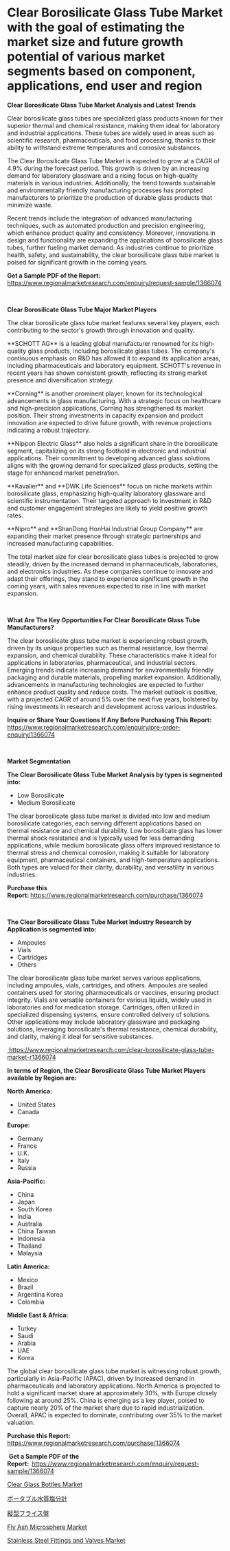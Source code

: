 <p><h1>Clear Borosilicate Glass Tube Market with the goal of estimating the market size and future growth potential of various market segments based on component, applications, end user and region</h1></p><p><strong>Clear Borosilicate Glass Tube Market Analysis and Latest Trends</strong></p>
<p><p>Clear borosilicate glass tubes are specialized glass products known for their superior thermal and chemical resistance, making them ideal for laboratory and industrial applications. These tubes are widely used in areas such as scientific research, pharmaceuticals, and food processing, thanks to their ability to withstand extreme temperatures and corrosive substances.</p><p>The Clear Borosilicate Glass Tube Market is expected to grow at a CAGR of 4.9% during the forecast period. This growth is driven by an increasing demand for laboratory glassware and a rising focus on high-quality materials in various industries. Additionally, the trend towards sustainable and environmentally friendly manufacturing processes has prompted manufacturers to prioritize the production of durable glass products that minimize waste.</p><p>Recent trends include the integration of advanced manufacturing techniques, such as automated production and precision engineering, which enhance product quality and consistency. Moreover, innovations in design and functionality are expanding the applications of borosilicate glass tubes, further fueling market demand. As industries continue to prioritize health, safety, and sustainability, the clear borosilicate glass tube market is poised for significant growth in the coming years.</p></p>
<p><strong>Get a Sample PDF of the Report:&nbsp;</strong> <a href="https://www.regionalmarketresearch.com/enquiry/request-sample/1366074">https://www.regionalmarketresearch.com/enquiry/request-sample/1366074</a></p>
<p>&nbsp;</p>
<p><strong>Clear Borosilicate Glass Tube Major Market Players</strong></p>
<p><p>The clear borosilicate glass tube market features several key players, each contributing to the sector's growth through innovation and quality. </p><p>**SCHOTT AG** is a leading global manufacturer renowned for its high-quality glass products, including borosilicate glass tubes. The company's continuous emphasis on R&D has allowed it to expand its application areas, including pharmaceuticals and laboratory equipment. SCHOTT's revenue in recent years has shown consistent growth, reflecting its strong market presence and diversification strategy.</p><p>**Corning** is another prominent player, known for its technological advancements in glass manufacturing. With a strategic focus on healthcare and high-precision applications, Corning has strengthened its market position. Their strong investments in capacity expansion and product innovation are expected to drive future growth, with revenue projections indicating a robust trajectory.</p><p>**Nippon Electric Glass** also holds a significant share in the borosilicate segment, capitalizing on its strong foothold in electronic and industrial applications. Their commitment to developing advanced glass solutions aligns with the growing demand for specialized glass products, setting the stage for enhanced market penetration.</p><p>**Kavalier** and **DWK Life Sciences** focus on niche markets within borosilicate glass, emphasizing high-quality laboratory glassware and scientific instrumentation. Their targeted approach to investment in R&D and customer engagement strategies are likely to yield positive growth rates.</p><p>**Nipro** and **ShanDong HonHai Industrial Group Company** are expanding their market presence through strategic partnerships and increased manufacturing capabilities.</p><p>The total market size for clear borosilicate glass tubes is projected to grow steadily, driven by the increased demand in pharmaceuticals, laboratories, and electronics industries. As these companies continue to innovate and adapt their offerings, they stand to experience significant growth in the coming years, with sales revenues expected to rise in line with market expansion.</p></p>
<p>&nbsp;</p>
<p><strong>What Are The Key Opportunities For Clear Borosilicate Glass Tube Manufacturers?</strong></p>
<p><p>The clear borosilicate glass tube market is experiencing robust growth, driven by its unique properties such as thermal resistance, low thermal expansion, and chemical durability. These characteristics make it ideal for applications in laboratories, pharmaceutical, and industrial sectors. Emerging trends indicate increasing demand for environmentally friendly packaging and durable materials, propelling market expansion. Additionally, advancements in manufacturing technologies are expected to further enhance product quality and reduce costs. The market outlook is positive, with a projected CAGR of around 5% over the next five years, bolstered by rising investments in research and development across various industries.</p></p>
<p><strong>Inquire or Share Your Questions If Any Before Purchasing This Report:</strong> <a href="https://www.regionalmarketresearch.com/enquiry/pre-order-enquiry/1366074">https://www.regionalmarketresearch.com/enquiry/pre-order-enquiry/1366074</a></p>
<p>&nbsp;</p>
<p><strong>Market Segmentation</strong></p>
<p><strong>The Clear Borosilicate Glass Tube Market Analysis by types is segmented into:</strong></p>
<p><ul><li>Low Borosilicate</li><li>Medium Borosilicate</li></ul></p>
<p><p>The clear borosilicate glass tube market is divided into low and medium borosilicate categories, each serving different applications based on thermal resistance and chemical durability. Low borosilicate glass has lower thermal shock resistance and is typically used for less demanding applications, while medium borosilicate glass offers improved resistance to thermal stress and chemical corrosion, making it suitable for laboratory equipment, pharmaceutical containers, and high-temperature applications. Both types are valued for their clarity, durability, and versatility in various industries.</p></p>
<p><strong>Purchase this Report:&nbsp;</strong><a href="https://www.regionalmarketresearch.com/purchase/1366074">https://www.regionalmarketresearch.com/purchase/1366074</a></p>
<p>&nbsp;</p>
<p><strong>The Clear Borosilicate Glass Tube Market Industry Research by Application is segmented into:</strong></p>
<p><ul><li>Ampoules</li><li>Vials</li><li>Cartridges</li><li>Others</li></ul></p>
<p><p>The clear borosilicate glass tube market serves various applications, including ampoules, vials, cartridges, and others. Ampoules are sealed containers used for storing pharmaceuticals or vaccines, ensuring product integrity. Vials are versatile containers for various liquids, widely used in laboratories and for medication storage. Cartridges, often utilized in specialized dispensing systems, ensure controlled delivery of solutions. Other applications may include laboratory glassware and packaging solutions, leveraging borosilicate's thermal resistance, chemical durability, and clarity, making it ideal for sensitive substances.</p></p>
<p><a href="https://www.regionalmarketresearch.com/clear-borosilicate-glass-tube-market-r1366074">&nbsp;https://www.regionalmarketresearch.com/clear-borosilicate-glass-tube-market-r1366074</a></p>
<p><strong>In terms of Region, the Clear Borosilicate Glass Tube Market Players available by Region are:</strong></p>
<p>
    <p> <strong> North America: </strong>
        <ul>
            <li>United States</li>
            <li>Canada</li>
        </ul>
        </p> 
    <p> <strong> Europe: </strong>
        <ul>
            <li>Germany</li>
            <li>France</li>
            <li>U.K.</li>
            <li>Italy</li>
            <li>Russia</li>
        </ul>
        </p> 
    <p> <strong> Asia-Pacific: </strong>
        <ul>
            <li>China</li>
            <li>Japan</li>
            <li>South Korea</li>
            <li>India</li>
            <li>Australia</li>
            <li>China Taiwan</li>
            <li>Indonesia</li>
            <li>Thailand</li>
            <li>Malaysia</li>
        </ul>
        </p> 
    <p> <strong> Latin America: </strong>
        <ul>
            <li>Mexico</li>
            <li>Brazil</li>
            <li>Argentina Korea</li>
            <li>Colombia</li>
        </ul>
        </p> 
    <p> <strong> Middle East & Africa: </strong>
        <ul>
            <li>Turkey</li>
            <li>Saudi</li>
            <li>Arabia</li>
            <li>UAE</li>
            <li>Korea</li>
        </ul>
    </p>
    </p>
<p><p>The global clear borosilicate glass tube market is witnessing robust growth, particularly in Asia-Pacific (APAC), driven by increased demand in pharmaceuticals and laboratory applications. North America is projected to hold a significant market share at approximately 30%, with Europe closely following at around 25%. China is emerging as a key player, poised to capture nearly 20% of the market share due to rapid industrialization. Overall, APAC is expected to dominate, contributing over 35% to the market valuation.</p></p>
<p><strong>Purchase this Report: </strong><a href="https://www.regionalmarketresearch.com/purchase/1366074">https://www.regionalmarketresearch.com/purchase/1366074</a></p>
<p>&nbsp;<strong>Get a Sample PDF of the Report:&nbsp;&nbsp;</strong><a href="https://www.regionalmarketresearch.com/enquiry/request-sample/1366074">https://www.regionalmarketresearch.com/enquiry/request-sample/1366074</a></p>
<p><strong></strong></p>
<p><p><a href="https://github.com/MatthewHernandez403/Market-Research-Report-List-1/blob/main/clear-glass-bottles-market.md">Clear Glass Bottles Market</a></p><p><a href="https://medium.com/@monroethiel2023/%E3%83%9D%E3%83%BC%E3%82%BF%E3%83%96%E3%83%AB%E6%B0%B4%E8%B3%AA%E5%A1%A9%E5%88%86%E8%A8%88%E5%B8%82%E5%A0%B4%E4%BA%88%E6%B8%AC-%E5%B8%82%E5%A0%B4%E5%8B%95%E5%90%91%E3%81%8A%E3%82%88%E3%81%B3%E5%BD%B1%E9%9F%BF%E5%88%86%E6%9E%90-2024%E5%B9%B4-2031%E5%B9%B4-2ef51fa80199">ポータブル水質塩分計</a></p><p><a href="https://medium.com/@monroethiel2023/2024%E5%B9%B4%E3%81%8B%E3%82%892031%E5%B9%B4%E3%81%AB%E3%81%8B%E3%81%91%E3%81%A6-%E3%83%90%E3%83%BC%E3%83%86%E3%82%A3%E3%82%AB%E3%83%AB%E3%83%9F%E3%83%AA%E3%83%B3%E3%82%B0%E3%83%9E%E3%82%B7%E3%83%B3%E5%B8%82%E5%A0%B4%E3%81%AF%E3%81%A9%E3%81%AE%E3%82%88%E3%81%86%E3%81%AB%E5%A4%89%E5%8C%96%E3%81%97%E3%81%A6%E3%81%84%E3%81%BE%E3%81%99%E3%81%8B-3fda092bcd0f">縦型フライス盤</a></p><p><a href="https://medium.com/@wpzbonrg51/strategic-market-insights-into-the-global-fly-ash-microsphere-market-2024-2031-d44e2ffdfe71">Fly Ash Microsphere Market</a></p><p><a href="https://www.linkedin.com/pulse/stainless-steel-fittings-valves-market-insights-product-type-application-sttaf">Stainless Steel Fittings and Valves Market</a></p></p>